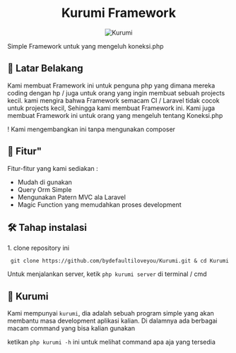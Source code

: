 <h1 align="center" id="title">Kurumi Framework</h1>


<p align="center"><img src="https://socialify.git.ci/bydefaultiloveyou/Kurumi/image?description=1&descriptionEditable=Native%20Framework%20for%20Koneksi.php&font=Source%20Code%20Pro&forks=1&language=1&logo=https%3A%2F%2Fi.redd.it%2Fq4y7hxtq1g161.png&name=1&pulls=1&stargazers=1&theme=Light" alt="Kurumi"/>
</p>


<p id="description">Simple Framework untuk yang mengeluh koneksi.php</p>

<h2>📕 Latar Belakang</h2>
<p>Kami membuat Framework ini untuk penguna php yang dimana mereka coding dengan hp / juga untuk orang yang ingin membuat sebuah projects kecil. kami mengira bahwa Framework semacam CI / Laravel tidak cocok untuk projects kecil, Sehingga kami membuat Framework ini. Kami juga membuat Framework ini untuk orang yang mengeluh tentang Koneksi.php</p>


<p>! Kami mengembangkan ini tanpa mengunakan composer</p>
  
<h2>🧐 Fitur"</h2>

Fitur-fitur yang kami sediakan :

*   Mudah di gunakan
*   Query Orm Simple
*   Mengunakan Patern MVC ala Laravel
*   Magic Function yang memudahkan proses development

<h2>🛠️ Tahap instalasi</h2>

<p>1. clone repository ini</p>

```
 git clone https://github.com/bydefaultiloveyou/Kurumi.git & cd Kurumi
```

Untuk menjalankan server, ketik ``` php kurumi server ``` di terminal / cmd

<h2>🔫 Kurumi</h2>

Kami mempunyai ```kurumi```, dia adalah sebuah program simple yang akan membantu masa development aplikasi kalian. Di dalamnya ada berbagai macam command yang bisa kalian gunakan

ketikan ``` php kurumi -h ``` ini untuk melihat command apa aja yang tersedia
 
